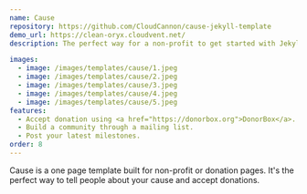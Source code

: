 ```yaml
---
name: Cause
repository: https://github.com/CloudCannon/cause-jekyll-template
demo_url: https://clean-oryx.cloudvent.net/
description: The perfect way for a non-profit to get started with Jekyll.

images:
  - image: /images/templates/cause/1.jpeg
  - image: /images/templates/cause/2.jpeg
  - image: /images/templates/cause/3.jpeg
  - image: /images/templates/cause/4.jpeg
  - image: /images/templates/cause/5.jpeg
features:
  - Accept donation using <a href="https://donorbox.org">DonorBox</a>.
  - Build a community through a mailing list.
  - Post your latest milestones.
order: 8
---
```


Cause is a one page template built for non-profit or donation pages. It's the perfect way to tell people about your cause and accept donations.

